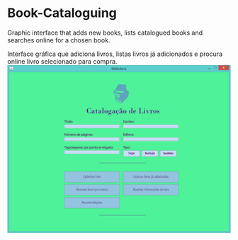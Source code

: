 # Book-Cataloguing
Graphic interface that adds new books, lists catalogued books and searches online for a chosen book.

Interface gráfica que adiciona livros, listas livros já adicionados e procura online livro selecionado para compra.
![alt tag](books-screenshot.png "screenshot")

